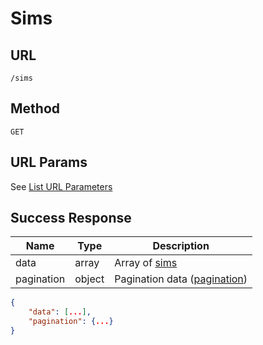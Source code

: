# Sims

## URL
`/sims`

## Method
`GET`

## URL Params
See [List URL Parameters](../../params/list.md)

## Success Response
| Name | Type | Description |
| --- | --- | --- |
| data | array | Array of [sims](../../response/sims.md) |
| pagination | object | Pagination data ([pagination](../../response/pagination.md)) |

```json
{
    "data": [...],
    "pagination": {...}
}
```